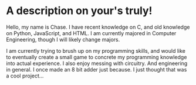 # A description on your's truly!
Hello, my name is Chase. I have recent knowledge on C, and old knowledge on Python, JavaScript, and HTML.
I am currently majored in Computer Engineering, though I will likely change majors.

I am currently trying to brush up on my programming skills, and would like to eventually create a small game to concrete my programming knowledge into actual experience.
I also enjoy messing with circuitry. And engineering in general.
I once made an 8 bit adder just because. I just thought that was a cool project...

